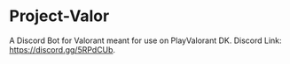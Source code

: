 # Project-Valor
A Discord Bot for Valorant meant for use on PlayValorant DK. Discord Link: https://discord.gg/5RPdCUb.
